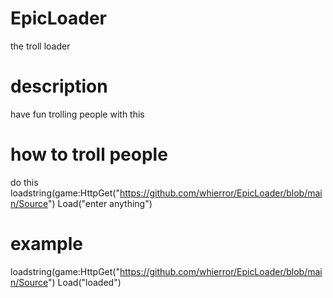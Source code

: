 # EpicLoader
the troll loader

# description
have fun trolling people with this

# how to troll people
do this
loadstring(game:HttpGet("https://github.com/whierror/EpicLoader/blob/main/Source")
Load("enter anything")

# example
loadstring(game:HttpGet("https://github.com/whierror/EpicLoader/blob/main/Source")
Load("loaded")

